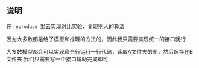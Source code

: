 ## 说明
在 ```reproduce ```里去实现对比实验，复现别人的算法

因为大多数都是给了模型和推理的方法的，因此我只需要实现统一的接口就行

大多数模型都会可以实现命令行运行一行代码，读取A文件夹的图，然后保存在B文件夹
我们只需要写一个接口辅助完成即可


